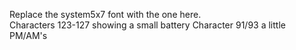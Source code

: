Replace the system5x7 font with the one here.  
Characters 123-127 showing a small battery
Character 91/93 a little PM/AM's
